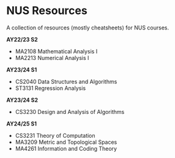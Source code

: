 # NUS Resources

A collection of resources (mostly cheatsheets) for NUS courses.

**AY22/23 S2**
- MA2108 Mathematical Analysis I 
- MA2213 Numerical Analysis I

**AY23/24 S1**
- CS2040 Data Structures and Algorithms
- ST3131 Regression Analysis

**AY23/24 S2**
- CS3230 Design and Analysis of Algorithms

**AY24/25 S1**
- CS3231 Theory of Computation
- MA3209 Metric and Topological Spaces
- MA4261 Information and Coding Theory

